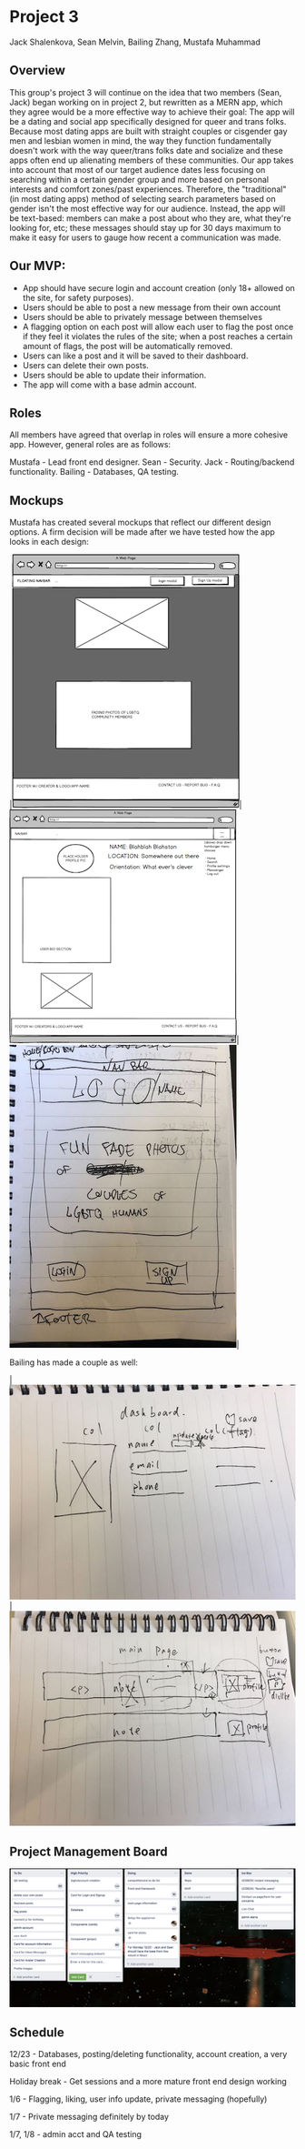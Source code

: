 # Project 3
Jack Shalenkova, Sean Melvin, Bailing Zhang, Mustafa Muhammad

## Overview
This group's project 3 will continue on the idea that two members (Sean, Jack) began working on in project 2, but rewritten as a MERN app, which they agree would be a more effective way to achieve their goal:
    The app will be a dating and social app specifically designed for queer and trans folks. Because most dating apps are built with straight couples or cisgender gay men and lesbian women in mind, the way they function fundamentally doesn't work with the way queer/trans folks date and socialize and these apps often end up alienating members of these communities. 
Our app takes into account that most of our target audience dates less focusing on searching within a certain gender group and more based on personal interests and comfort zones/past experiences. Therefore, the "traditional" (in most dating apps) method of selecting search parameters based on gender isn't the most effective way for our audience. Instead, the app will be text-based: members can make a post about who they are, what they're looking for, etc; these messages should stay up for 30 days maximum to make it easy for users to gauge how recent a communication was made. 

## Our MVP:
- App should have secure login and account creation (only 18+ allowed on the site, for safety purposes).
- Users should be able to post a new message from their own account
- Users should be able to privately message between themselves
- A flagging option on each post will allow each user to flag the post once if they feel it violates the rules of the site; when a post reaches a certain amount of flags, the post will be automatically removed.
- Users can like a post and it will be saved to their dashboard.
- Users can delete their own posts. 
- Users should be able to update their information. 
- The app will come with a base admin account. 

## Roles
All members have agreed that overlap in roles will ensure a more cohesive app. However, general roles are as follows: 

Mustafa - Lead front end designer. 
Sean - Security.
Jack - Routing/backend functionality.
Bailing - Databases, QA testing. 

## Mockups
Mustafa has created several mockups that reflect our different design options. A firm decision will be made after we have tested how the app looks in each design: 

|![Homepage](/client/public/homemock.png)|![Profile](/client/public/profilemock.png)|![Homehand](/client/public/handhome.jpg)|

Bailing has made a couple as well: 

|![BailingMock](/client/public/baimock1.jpg)|![BailingMock2](/client/public/baimock2.jpg)


## Project Management Board
![Image of PMB](/client/public/Projectboard.png)

## Schedule
12/23 - Databases, posting/deleting functionality, account creation, a very basic front end 

Holiday break - Get sessions and a more mature front end design working 

1/6 - Flagging, liking, user info update, private messaging (hopefully)

1/7 - Private messaging definitely by today

1/7, 1/8 - admin acct and QA testing
